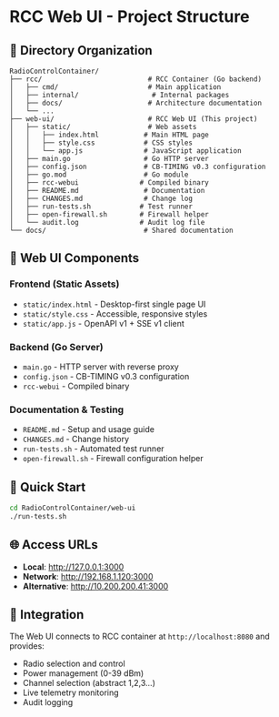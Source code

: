 # RCC Web UI - Project Structure

## 📁 Directory Organization

```
RadioControlContainer/
├── rcc/                          # RCC Container (Go backend)
│   ├── cmd/                      # Main application
│   ├── internal/                  # Internal packages
│   ├── docs/                     # Architecture documentation
│   └── ...
├── web-ui/                       # RCC Web UI (This project)
│   ├── static/                   # Web assets
│   │   ├── index.html           # Main HTML page
│   │   ├── style.css            # CSS styles
│   │   └── app.js               # JavaScript application
│   ├── main.go                  # Go HTTP server
│   ├── config.json              # CB-TIMING v0.3 configuration
│   ├── go.mod                   # Go module
│   ├── rcc-webui               # Compiled binary
│   ├── README.md                # Documentation
│   ├── CHANGES.md               # Change log
│   ├── run-tests.sh            # Test runner
│   ├── open-firewall.sh        # Firewall helper
│   └── audit.log               # Audit log file
└── docs/                        # Shared documentation
```

## 🎯 **Web UI Components**

### **Frontend (Static Assets)**
- `static/index.html` - Desktop-first single page UI
- `static/style.css` - Accessible, responsive styles  
- `static/app.js` - OpenAPI v1 + SSE v1 client

### **Backend (Go Server)**
- `main.go` - HTTP server with reverse proxy
- `config.json` - CB-TIMING v0.3 configuration
- `rcc-webui` - Compiled binary

### **Documentation & Testing**
- `README.md` - Setup and usage guide
- `CHANGES.md` - Change history
- `run-tests.sh` - Automated test runner
- `open-firewall.sh` - Firewall configuration helper

## 🚀 **Quick Start**

```bash
cd RadioControlContainer/web-ui
./run-tests.sh
```

## 🌐 **Access URLs**

- **Local**: http://127.0.0.1:3000
- **Network**: http://192.168.1.120:3000
- **Alternative**: http://10.200.200.41:3000

## 📡 **Integration**

The Web UI connects to RCC container at `http://localhost:8080` and provides:
- Radio selection and control
- Power management (0-39 dBm)
- Channel selection (abstract 1,2,3...)
- Live telemetry monitoring
- Audit logging
